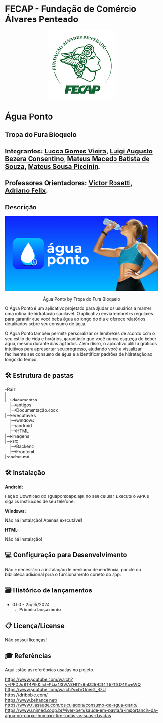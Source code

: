 # FECAP - Fundação de Comércio Álvares Penteado

<div align="center">
  <img src="Imagens/logofecap.png">
</div>

# Água Ponto
## Tropa do Fura Bloqueio

## Integrantes: [Lucca Gomes Vieira](https://br.linkedin.com/in/luccagvieira), [Luigi Augusto Bezera Consentino](https://br.linkedin.com/in/luigi-consentino-144566265), [Mateus Macedo Batista de Souza](https://www.linkedin.com/in/mateus-macedo97732), [Mateus Sousa Piccinin](https://www.linkedin.com/in/mateusspiccinin).

## Professores Orientadores: [Victor Rosetti](https://www.linkedin.com/in/victorbarq/), [Adriano Felix](https://br.linkedin.com/in/adriano-valente-534576135).

## Descrição

<div align="center">
  <img src="imagens/capa.png">
  <p>Água Ponto by Tropa do Fura Bloqueio</p>
</div>

O Água Ponto é um aplicativo projetado para ajudar os usuários a manter uma rotina de hidratação saudável. O aplicativo envia lembretes regulares para garantir que você beba água ao longo do dia e oferece relatórios detalhados sobre seu consumo de água.

O Água Ponto também permite personalizar os lembretes de acordo com o seu estilo de vida e horários, garantindo que você nunca esqueça de beber água, mesmo durante dias agitados. Além disso, o aplicativo utiliza gráficos intuitivos para apresentar seu progresso, ajudando você a visualizar facilmente seu consumo de água e a identificar padrões de hidratação ao longo do tempo.

## 🛠️ Estrutura de pastas

-Raiz  
|  
|-->documentos  
 |-->antigos  
 |-->Documentação.docx  
|-->executáveis  
 |-->windows  
 |-->android  
 |-->HTML  
|-->imagens  
|-->src  
 |-->Backend  
 |-->Frontend  
|readme.md  

## 🛠️ Instalação

<b>Android:</b>

Faça o Download do aguapontoapk.apk no seu celular.
Execute o APK e siga as instruções de seu telefone.

<b>Windows:</b>

Não há instalação! Apenas executável!

<b>HTML:</b>

Não há instalação!


## 💻 Configuração para Desenvolvimento

Não é necessário a instalação de nenhuma dependência, pacote ou biblioteca adicional para o funcionamento correto do app.

## 🗃 Histórico de lançamentos

* 0.1.0 - 25/05/2024
    * Primeiro lançamento
    

## 📋 Licença/License

Não possui licenças!

## 🎓 Referências

Aqui estão as referências usadas no projeto.

https://www.youtube.com/watch?v=PFOJo8T4VIk&list=PLizN3WA8HR1zBnD25H2I4T57T8D4RcmWQ  
https://www.youtube.com/watch?v=b7OoeiG_BzU  
https://dribbble.com/  
https://www.behance.net/  
https://www.tuasaude.com/calculadora/consumo-de-agua-diario/  
https://www.unimed.coop.br/viver-bem/saude-em-pauta/a-importancia-da-agua-no-corpo-humano-tire-todas-as-suas-duvidas  



